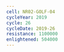 ```yaml
---
cell: NR02-GOLF-04
cycleYear: 2019
cycle: 26
cycleDate: 2019-26
resistance: 1100000
enlightened: 504000
---
```

